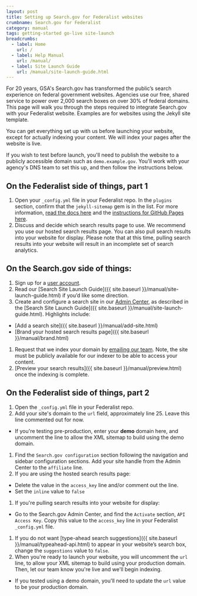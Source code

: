 ```yaml
---
layout: post
title: Setting up Search.gov for Federalist websites
crumbname: Search.gov for Federalist
category: manual
tags: getting-started go-live site-launch
breadcrumbs:
  - label: Home
    url: /
  - label: Help Manual
    url: /manual/
  - label: Site Launch Guide
    url: /manual/site-launch-guide.html
---
```


For 20 years, GSA's Search.gov has transformed the public’s search experience on federal government websites. Agencies use our free, shared service to power over 2,000 search boxes on over 30% of federal domains. This page will walk you through the steps required to integrate Search.gov with your Federalist website. Examples are for websites using the Jekyll site template.

You can get everything set up with us before launching your website, except for actually indexing your content. We will index your pages after the website is live.

If you wish to test before launch, you'll need to publish the website to a publicly accessible domain such as `demo.example.gov`. You'll work with your agency's DNS team to set this up, and then follow the instructions below.

## On the Federalist side of things, part 1

1. Open your `_config.yml` file in your Federalist repo. In the `plugins` section, confirm that the `jekyll-sitemap` gem is in the list. For more information, [read the docs here](https://github.com/jekyll/jekyll-sitemap) and the [instructions for GitHub Pages here](https://help.github.com/en/articles/sitemaps-for-github-pages).
1. Discuss and decide which search results page to use. We recommend you use our hosted search results page. You can also pull search results into your website for display. Please note that at this time, pulling search results into your website will result in an incomplete set of search analytics.

## On the Search.gov side of things:

1. Sign up for a [user account](https://search.usa.gov/signup).
1. Read our [Search Site Launch Guide]({{ site.baseurl }}/manual/site-launch-guide.html) if you’d like some direction.
1. Create and configure a search site in our [Admin Center](https://search.usa.gov/sites), as described in the [Search Site Launch Guide]({{ site.baseurl }}/manual/site-launch-guide.html). Highlights include:
  * [Add a search site]({{ site.baseurl }}/manual/add-site.html)
  * [Brand your hosted search results page]({{ site.baseurl }}/manual/brand.html)
1. Request that we index your domain by [emailing our team](mailto:search@support.digitalgov.gov). Note, the site must be publicly available for our indexer to be able to access your content.
1. [Preview your search results]({{ site.baseurl }}/manual/preview.html) once the indexing is complete.

## On the Federalist side of things, part 2

1. Open the `_config.yml` file in your Federalist repo.
1. Add your site's domain to the `url` field, approximately line 25. Leave this line commented out for now.
  * If you're testing pre-production, enter your **demo** domain here, and uncomment the line to allow the XML sitemap to build using the demo domain. 
1. Find the `Search.gov configuration` section following the navigation and sidebar configuration sections. Add your site handle from the Admin Center to the `affiliate` line.
1. If you are using the hosted search results page:
  * Delete the value in the `access_key` line and/or comment out the line.
  * Set the `inline` value to `false`
1. If you're pulling search results into your website for display:
  * Go to the Search.gov Admin Center, and find the `Activate` section, `API Access Key`. Copy this value to the `access_key` line in your Federalist `_config.yml` file.
1. If you do not want [type-ahead search suggestions]({{ site.baseurl }}/manual/typeahead-api.html) to appear in your website’s search box, change the `suggestions` value to `false`.
1. When you're ready to launch your website, you will uncomment  the `url` line, to allow your XML sitemap to build using your production domain. Then, let our team know you're live and we'll begin indexing.
  * If you tested using a demo domain, you'll need to update the `url` value to be your production domain.
